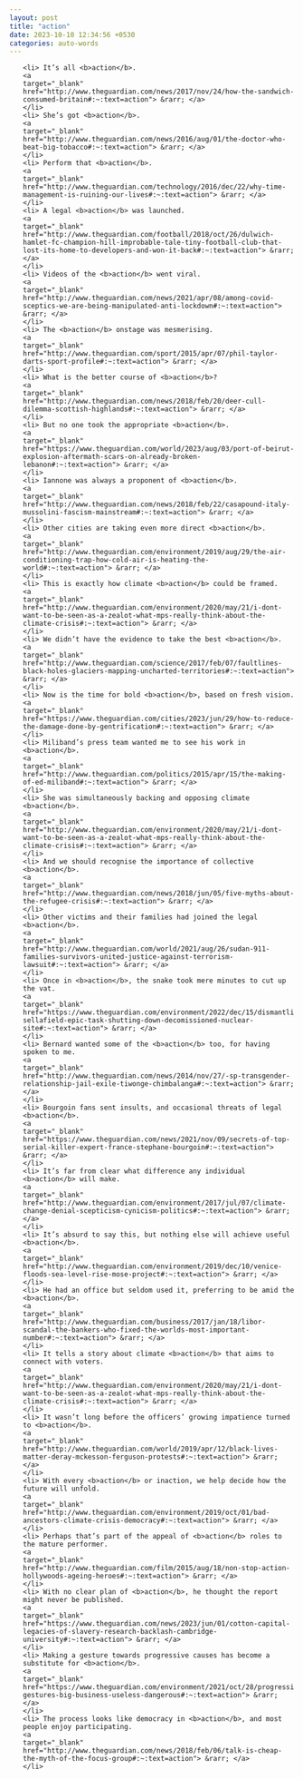 ```yaml
---
layout: post
title: "action"
date: 2023-10-10 12:34:56 +0530
categories: auto-words
---
```

<ol>

    <li> It’s all <b>action</b>.
    <a 
    target="_blank" 
    href="http://www.theguardian.com/news/2017/nov/24/how-the-sandwich-consumed-britain#:~:text=action"> &rarr; </a>
    </li>
    <li> She’s got <b>action</b>.
    <a 
    target="_blank" 
    href="http://www.theguardian.com/news/2016/aug/01/the-doctor-who-beat-big-tobacco#:~:text=action"> &rarr; </a>
    </li>
    <li> Perform that <b>action</b>.
    <a 
    target="_blank" 
    href="http://www.theguardian.com/technology/2016/dec/22/why-time-management-is-ruining-our-lives#:~:text=action"> &rarr; </a>
    </li>
    <li> A legal <b>action</b> was launched.
    <a 
    target="_blank" 
    href="http://www.theguardian.com/football/2018/oct/26/dulwich-hamlet-fc-champion-hill-improbable-tale-tiny-football-club-that-lost-its-home-to-developers-and-won-it-back#:~:text=action"> &rarr; </a>
    </li>
    <li> Videos of the <b>action</b> went viral.
    <a 
    target="_blank" 
    href="http://www.theguardian.com/news/2021/apr/08/among-covid-sceptics-we-are-being-manipulated-anti-lockdown#:~:text=action"> &rarr; </a>
    </li>
    <li> The <b>action</b> onstage was mesmerising.
    <a 
    target="_blank" 
    href="http://www.theguardian.com/sport/2015/apr/07/phil-taylor-darts-sport-profile#:~:text=action"> &rarr; </a>
    </li>
    <li> What is the better course of <b>action</b>?
    <a 
    target="_blank" 
    href="http://www.theguardian.com/news/2018/feb/20/deer-cull-dilemma-scottish-highlands#:~:text=action"> &rarr; </a>
    </li>
    <li> But no one took the appropriate <b>action</b>.
    <a 
    target="_blank" 
    href="https://www.theguardian.com/world/2023/aug/03/port-of-beirut-explosion-aftermath-scars-on-already-broken-lebanon#:~:text=action"> &rarr; </a>
    </li>
    <li> Iannone was always a proponent of <b>action</b>.
    <a 
    target="_blank" 
    href="http://www.theguardian.com/news/2018/feb/22/casapound-italy-mussolini-fascism-mainstream#:~:text=action"> &rarr; </a>
    </li>
    <li> Other cities are taking even more direct <b>action</b>.
    <a 
    target="_blank" 
    href="http://www.theguardian.com/environment/2019/aug/29/the-air-conditioning-trap-how-cold-air-is-heating-the-world#:~:text=action"> &rarr; </a>
    </li>
    <li> This is exactly how climate <b>action</b> could be framed.
    <a 
    target="_blank" 
    href="http://www.theguardian.com/environment/2020/may/21/i-dont-want-to-be-seen-as-a-zealot-what-mps-really-think-about-the-climate-crisis#:~:text=action"> &rarr; </a>
    </li>
    <li> We didn’t have the evidence to take the best <b>action</b>.
    <a 
    target="_blank" 
    href="http://www.theguardian.com/science/2017/feb/07/faultlines-black-holes-glaciers-mapping-uncharted-territories#:~:text=action"> &rarr; </a>
    </li>
    <li> Now is the time for bold <b>action</b>, based on fresh vision.
    <a 
    target="_blank" 
    href="https://www.theguardian.com/cities/2023/jun/29/how-to-reduce-the-damage-done-by-gentrification#:~:text=action"> &rarr; </a>
    </li>
    <li> Miliband’s press team wanted me to see his work in <b>action</b>.
    <a 
    target="_blank" 
    href="http://www.theguardian.com/politics/2015/apr/15/the-making-of-ed-miliband#:~:text=action"> &rarr; </a>
    </li>
    <li> She was simultaneously backing and opposing climate <b>action</b>.
    <a 
    target="_blank" 
    href="http://www.theguardian.com/environment/2020/may/21/i-dont-want-to-be-seen-as-a-zealot-what-mps-really-think-about-the-climate-crisis#:~:text=action"> &rarr; </a>
    </li>
    <li> And we should recognise the importance of collective <b>action</b>.
    <a 
    target="_blank" 
    href="http://www.theguardian.com/news/2018/jun/05/five-myths-about-the-refugee-crisis#:~:text=action"> &rarr; </a>
    </li>
    <li> Other victims and their families had joined the legal <b>action</b>.
    <a 
    target="_blank" 
    href="http://www.theguardian.com/world/2021/aug/26/sudan-911-families-survivors-united-justice-against-terrorism-lawsuit#:~:text=action"> &rarr; </a>
    </li>
    <li> Once in <b>action</b>, the snake took mere minutes to cut up the vat.
    <a 
    target="_blank" 
    href="https://www.theguardian.com/environment/2022/dec/15/dismantling-sellafield-epic-task-shutting-down-decomissioned-nuclear-site#:~:text=action"> &rarr; </a>
    </li>
    <li> Bernard wanted some of the <b>action</b> too, for having spoken to me.
    <a 
    target="_blank" 
    href="http://www.theguardian.com/news/2014/nov/27/-sp-transgender-relationship-jail-exile-tiwonge-chimbalanga#:~:text=action"> &rarr; </a>
    </li>
    <li> Bourgoin fans sent insults, and occasional threats of legal <b>action</b>.
    <a 
    target="_blank" 
    href="https://www.theguardian.com/news/2021/nov/09/secrets-of-top-serial-killer-expert-france-stephane-bourgoin#:~:text=action"> &rarr; </a>
    </li>
    <li> It’s far from clear what difference any individual <b>action</b> will make.
    <a 
    target="_blank" 
    href="http://www.theguardian.com/environment/2017/jul/07/climate-change-denial-scepticism-cynicism-politics#:~:text=action"> &rarr; </a>
    </li>
    <li> It’s absurd to say this, but nothing else will achieve useful <b>action</b>.
    <a 
    target="_blank" 
    href="http://www.theguardian.com/environment/2019/dec/10/venice-floods-sea-level-rise-mose-project#:~:text=action"> &rarr; </a>
    </li>
    <li> He had an office but seldom used it, preferring to be amid the <b>action</b>.
    <a 
    target="_blank" 
    href="http://www.theguardian.com/business/2017/jan/18/libor-scandal-the-bankers-who-fixed-the-worlds-most-important-number#:~:text=action"> &rarr; </a>
    </li>
    <li> It tells a story about climate <b>action</b> that aims to connect with voters.
    <a 
    target="_blank" 
    href="http://www.theguardian.com/environment/2020/may/21/i-dont-want-to-be-seen-as-a-zealot-what-mps-really-think-about-the-climate-crisis#:~:text=action"> &rarr; </a>
    </li>
    <li> It wasn’t long before the officers’ growing impatience turned to <b>action</b>.
    <a 
    target="_blank" 
    href="http://www.theguardian.com/world/2019/apr/12/black-lives-matter-deray-mckesson-ferguson-protests#:~:text=action"> &rarr; </a>
    </li>
    <li> With every <b>action</b> or inaction, we help decide how the future will unfold.
    <a 
    target="_blank" 
    href="http://www.theguardian.com/environment/2019/oct/01/bad-ancestors-climate-crisis-democracy#:~:text=action"> &rarr; </a>
    </li>
    <li> Perhaps that’s part of the appeal of <b>action</b> roles to the mature performer.
    <a 
    target="_blank" 
    href="http://www.theguardian.com/film/2015/aug/18/non-stop-action-hollywoods-ageing-heroes#:~:text=action"> &rarr; </a>
    </li>
    <li> With no clear plan of <b>action</b>, he thought the report might never be published.
    <a 
    target="_blank" 
    href="https://www.theguardian.com/news/2023/jun/01/cotton-capital-legacies-of-slavery-research-backlash-cambridge-university#:~:text=action"> &rarr; </a>
    </li>
    <li> Making a gesture towards progressive causes has become a substitute for <b>action</b>.
    <a 
    target="_blank" 
    href="https://www.theguardian.com/environment/2021/oct/28/progressive-gestures-big-business-useless-dangerous#:~:text=action"> &rarr; </a>
    </li>
    <li> The process looks like democracy in <b>action</b>, and most people enjoy participating.
    <a 
    target="_blank" 
    href="http://www.theguardian.com/news/2018/feb/06/talk-is-cheap-the-myth-of-the-focus-group#:~:text=action"> &rarr; </a>
    </li>